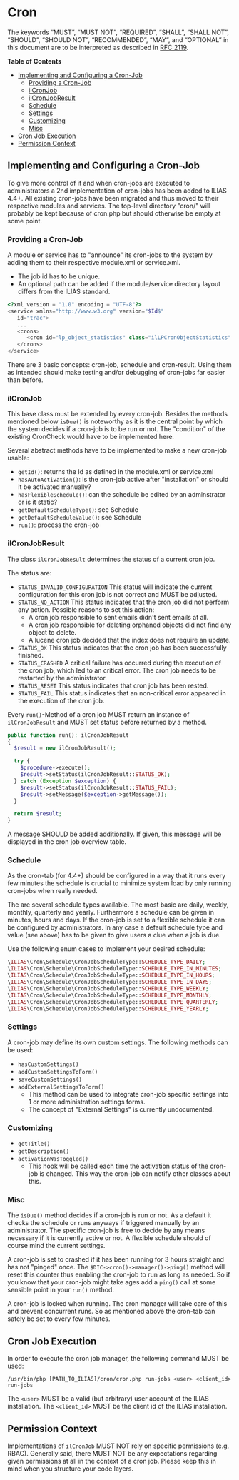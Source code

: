 # Cron

The keywords “MUST”, “MUST NOT”, “REQUIRED”, “SHALL”,
“SHALL NOT”, “SHOULD”, “SHOULD NOT”, “RECOMMENDED”, “MAY”,
and “OPTIONAL” in this document are to be interpreted as
described in [RFC 2119](https://www.ietf.org/rfc/rfc2119.txt).

**Table of Contents**
* [Implementing and Configuring a Cron-Job](#implementing-and-configuring-a-cron-job)
  * [Providing a Cron-Job](#providing-a-cron-job)
  * [ilCronJob](#ilcronjob)
  * [ilCronJobResult](#ilCronJobResult)
  * [Schedule](#schedule)
  * [Settings](#settings)
  * [Customizing](#custimizing) 
  * [Misc](#misc)
* [Cron Job Execution](#cron-job-execution)
* [Permission Context](#permission-context)


## Implementing and Configuring a Cron-Job

To give more control of if and when cron-jobs are executed to administrators a 2nd implementation of cron-jobs
has been added to ILIAS 4.4+. All existing cron-jobs have been migrated and thus moved to their respective modules
and services. The top-level directory "cron/" will probably be kept because of cron.php but should otherwise be empty
at some point.

### Providing a Cron-Job

A module or service has to "announce" its cron-jobs to the system by adding them to their respective
module.xml or service.xml.

- The job id has to be unique.
- An optional path can be added if the module/service directory layout differs from the ILIAS standard.

```php
<?xml version = "1.0" encoding = "UTF-8"?>
<service xmlns="http://www.w3.org" version="$Id$"
   id="trac">
   ...
   <crons>
      <cron id="lp_object_statistics" class="ilLPCronObjectStatistics" />
   </crons>
</service>
```

There are 3 basic concepts: cron-job, schedule and cron-result. Using them as intended should make testing
and/or debugging of cron-jobs far easier than before.

### ilCronJob

This base class must be extended by every cron-job. Besides the methods mentioned below `isDue()`
is noteworthy as it is the central point by which the system decides if a cron-job is to be run or not.
The "condition" of the existing CronCheck would have to be implemented here.

Several abstract methods have to be implemented to make a new cron-job usable:

- `getId()`: returns the Id as defined in the module.xml or service.xml
- `hasAutoActivation()`: is the cron-job active after "installation" or should it be activated manually?
- `hasFlexibleSchedule()`: can the schedule be edited by an adminstrator or is it static?
- `getDefaultScheduleType()`: see Schedule
- `getDefaultScheduleValue()`: see Schedule
- `run()`: process the cron-job

### ilCronJobResult

The class `ilCronJobResult` determines the status of a current cron job.

The status are:
* `STATUS_INVALID_CONFIGURATION`
  This status will indicate the current configuration
  for this cron job is not correct and MUST be adjusted.
* `STATUS_NO_ACTION`
This status indicates that the cron job did not perform any action.
Possible reasons to set this action:
  * A cron job responsible to sent emails didn't sent emails at all.
  * A cron job responsible for deleting orphaned objects did not find any object to delete.
  * A lucene cron job decided that the index does not require an update.
* `STATUS_OK`
  This status indicates that the cron job has been successfully finished.
* `STATUS_CRASHED`
  A critical failure has occurred during
  the execution of the cron job, which led
  to an critical error.
  The cron job needs to be restarted by
  the administrator.
* `STATUS_RESET`
  This status indicates that cron job has been rested.
* `STATUS_FAIL`
  This status indicates that an non-critical
  error appeared in the execution of the cron
  job.

Every `run()`-Method of a cron job MUST return
an instance of `ilCronJobResult`
and MUST set status before returned by a method.

```php
public function run(): ilCronJobResult
{
  $result = new ilCronJobResult();

  try {
    $procedure->execute();
    $result->setStatus(ilCronJobResult::STATUS_OK);
  } catch (Exception $exception) {
    $result->setStatus(ilCronJobResult::STATUS_FAIL);
    $result->setMessage($exception->getMessage());
  }

  return $result;
}
```

A message SHOULD be added additionally.
If given, this message will be displayed in the cron job overview table.

### Schedule

As the cron-tab (for 4.4+) should be configured in a way that it runs every few minutes the schedule is
crucial to minimize system load by only running cron-jobs when really needed.

The are several schedule types available. The most basic are daily, weekly, monthly, quarterly and yearly.
Furthermore a schedule can be given in minutes, hours and days.
If the cron-job is set to a flexible schedule it can be configured by administrators. In any case a default
schedule type and value (see above) has to be given to give users a clue when a job is due.

Use the following enum cases to implement your desired schedule:

```php
\ILIAS\Cron\Schedule\CronJobScheduleType::SCHEDULE_TYPE_DAILY;
\ILIAS\Cron\Schedule\CronJobScheduleType::SCHEDULE_TYPE_IN_MINUTES;
\ILIAS\Cron\Schedule\CronJobScheduleType::SCHEDULE_TYPE_IN_HOURS;
\ILIAS\Cron\Schedule\CronJobScheduleType::SCHEDULE_TYPE_IN_DAYS;
\ILIAS\Cron\Schedule\CronJobScheduleType::SCHEDULE_TYPE_WEEKLY;
\ILIAS\Cron\Schedule\CronJobScheduleType::SCHEDULE_TYPE_MONTHLY;
\ILIAS\Cron\Schedule\CronJobScheduleType::SCHEDULE_TYPE_QUARTERLY;
\ILIAS\Cron\Schedule\CronJobScheduleType::SCHEDULE_TYPE_YEARLY;
```

### Settings

A cron-job may define its own custom settings. The following methods can be used:

- `hasCustomSettings()`
- `addCustomSettingsToForm()`
- `saveCustomSettings()`
- `addExternalSettingsToForm()`
  - This method can be used to integrate cron-job specific settings into 1 or more administration settings forms.
  - The concept of "External Settings" is currently undocumented.

### Customizing

- `getTitle()`
- `getDescription()`
- `activationWasToggled()`
  - This hook will be called each time the activation status of the cron-job is changed.
    This way the cron-job can notify other classes about this.

### Misc

The `isDue()` method decides if a cron-job is run or not. As a default it checks the schedule or runs anyways
if triggered manually by an administrator. The specific cron-job is free to decide by any means necessary
if it is currently active or not. A flexible schedule should of course mind the current settings.

A cron-job is set to crashed if it has been running for 3 hours straight and has not "pinged" once.
The `$DIC->cron()->manager()->ping()` method will reset this counter thus enabling the cron-job to run as
long as needed. So if you know that your cron-job might take ages add a `ping()` call at some sensible point
in your `run()` method.

A cron-job is locked when running. The cron manager will take care of this and prevent concurrent runs.
So as mentioned above the cron-tab can safely be set to every few minutes.

## Cron Job Execution

In order to execute the cron job manager, the following command MUST be used:

```shell
/usr/bin/php [PATH_TO_ILIAS]/cron/cron.php run-jobs <user> <client_id> run-jobs
```

The `<user>` MUST be a valid (but arbitrary) user account of the ILIAS installation.
The `<client_id>` MUST be the client id of the ILIAS installation.

## Permission Context

Implementations of `ilCronJob` MUST NOT rely on specific permissions (e.g. RBAC).
Generally said, there MUST NOT be any expectations regarding given permissions
at all in the context of a cron job. Please keep this in mind when you structure
your code layers.